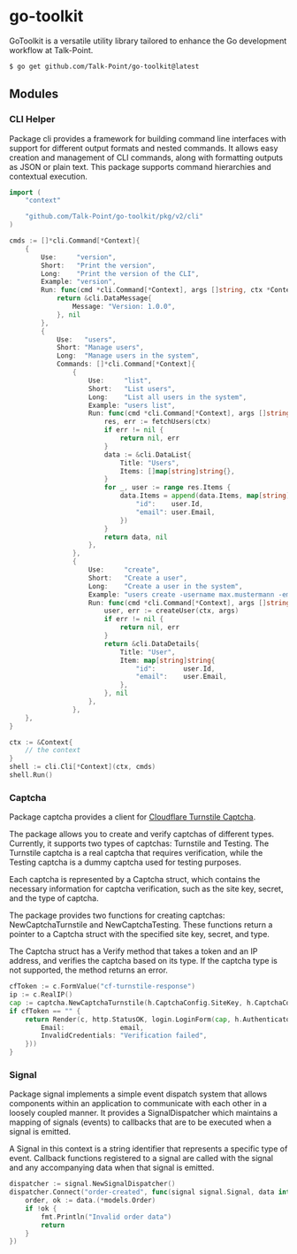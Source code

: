 # go-toolkit

GoToolkit is a versatile utility library tailored to enhance the Go development workflow at Talk-Point.

```sh
$ go get github.com/Talk-Point/go-toolkit@latest
```

## Modules

### CLI Helper

Package cli provides a framework for building command line interfaces with support for different output formats and nested commands. It allows easy creation and management of CLI commands, along with formatting outputs as JSON or plain text. This package supports command hierarchies and contextual execution.

```go
import (
	"context"

	"github.com/Talk-Point/go-toolkit/pkg/v2/cli"
)

cmds := []*cli.Command[*Context]{
    {
        Use:     "version",
        Short:   "Print the version",
        Long:    "Print the version of the CLI",
        Example: "version",
        Run: func(cmd *cli.Command[*Context], args []string, ctx *Context) (cli.Data, error) {
            return &cli.DataMessage{
                Message: "Version: 1.0.0",
            }, nil
        },
        {
			Use:   "users",
			Short: "Manage users",
			Long:  "Manage users in the system",
			Commands: []*cli.Command[*Context]{
				{
					Use:     "list",
					Short:   "List users",
					Long:    "List all users in the system",
					Example: "users list",
					Run: func(cmd *cli.Command[*Context], args []string, ctx *Context) (cli.Data, error) {
                        res, err := fetchUsers(ctx)
                        if err != nil {
							return nil, err
						}
						data := &cli.DataList{
							Title: "Users",
							Items: []map[string]string{},
						}
						for _, user := range res.Items {
							data.Items = append(data.Items, map[string]string{
								"id":    user.Id,
								"email": user.Email,
							})
						}
						return data, nil
					},
				},
				{
					Use:     "create",
					Short:   "Create a user",
					Long:    "Create a user in the system",
					Example: "users create -username max.mustermann -email max.mustermann@talk-point.de",
					Run: func(cmd *cli.Command[*Context], args []string, ctx *Context) (cli.Data, error) {
                        user, err := createUser(ctx, args)
                        if err != nil {
                            return nil, err
                        }
                        return &cli.DataDetails{
							Title: "User",
							Item: map[string]string{
								"id":       user.Id,
								"email":    user.Email,
							},
						}, nil
					},
				},
    },
}

ctx := &Context{
    // the context
}
shell := cli.Cli[*Context](ctx, cmds)
shell.Run()
```

### Captcha

Package captcha provides a client for [Cloudflare Turnstile Captcha](https://www.cloudflare.com/products/turnstile/).

The package allows you to create and verify captchas of different types. Currently, it supports two types of captchas: Turnstile and Testing. The Turnstile captcha is a real captcha that requires verification, while the Testing captcha is a dummy captcha used for testing purposes.

Each captcha is represented by a Captcha struct, which contains the necessary information for captcha verification, such as the site key, secret, and the type of captcha.

The package provides two functions for creating captchas: NewCaptchaTurnstile and NewCaptchaTesting. These functions return a pointer to a Captcha struct with the specified site key, secret, and type.

The Captcha struct has a Verify method that takes a token and an IP address, and verifies the captcha based on its type. If the captcha type is not supported, the method returns an error.

```go
cfToken := c.FormValue("cf-turnstile-response")
ip := c.RealIP()
cap := captcha.NewCaptchaTurnstile(h.CaptchaConfig.SiteKey, h.CaptchaConfig.SecretKey)
if cfToken == "" {
    return Render(c, http.StatusOK, login.LoginForm(cap, h.AuthenticatorId, login.LoginErrors{
        Email:              email,
        InvalidCredentials: "Verification failed",
    }))
}
```

### Signal

Package signal implements a simple event dispatch system that allows components within an application to communicate with each other in a loosely coupled manner. It provides a SignalDispatcher which maintains a mapping of signals (events) to callbacks that are to be executed when a signal is emitted.

A Signal in this context is a string identifier that represents a specific type of event. Callback functions registered to a signal are called with the signal and any accompanying data when that signal is emitted.

```go
dispatcher := signal.NewSignalDispatcher()
dispatcher.Connect("order-created", func(signal signal.Signal, data interface{}) {
    order, ok := data.(*models.Order)
    if !ok {
        fmt.Println("Invalid order data")
        return
    }
})
```